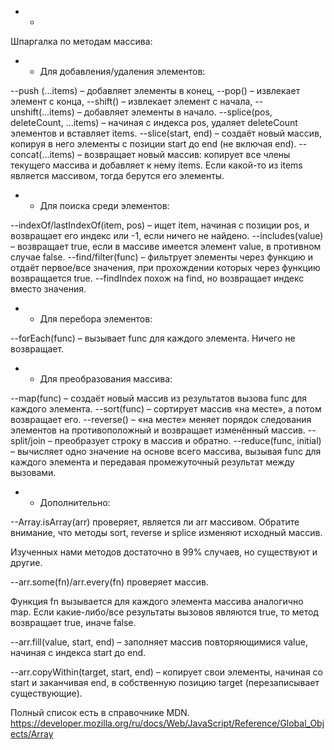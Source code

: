 * * 
Шпаргалка по методам массива:

* * Для добавления/удаления элементов:

--push (...items) – добавляет элементы в конец,
--pop() – извлекает элемент с конца,
--shift() – извлекает элемент с начала,
--unshift(...items) – добавляет элементы в начало.
--splice(pos, deleteCount, ...items) – начиная с индекса pos, удаляет deleteCount элементов и вставляет items.
--slice(start, end) – создаёт новый массив, копируя в него элементы с позиции start до end (не включая end).
--concat(...items) – возвращает новый массив: копирует все члены текущего массива и добавляет к нему items. Если какой-то из items является массивом, тогда берутся его элементы.

* * Для поиска среди элементов:

--indexOf/lastIndexOf(item, pos) – ищет item, начиная с позиции pos, и возвращает его индекс или -1, если ничего не найдено.
--includes(value) – возвращает true, если в массиве имеется элемент value, в противном случае false.
--find/filter(func) – фильтрует элементы через функцию и отдаёт первое/все значения, при прохождении которых через функцию возвращается true.
--findIndex похож на find, но возвращает индекс вместо значения.

* * Для перебора элементов:

--forEach(func) – вызывает func для каждого элемента. Ничего не возвращает.

* * Для преобразования массива:

--map(func) – создаёт новый массив из результатов вызова func для каждого элемента.
--sort(func) – сортирует массив «на месте», а потом возвращает его.
--reverse() – «на месте» меняет порядок следования элементов на противоположный и возвращает изменённый массив.
--split/join – преобразует строку в массив и обратно.
--reduce(func, initial) – вычисляет одно значение на основе всего массива, вызывая func для каждого элемента и передавая промежуточный результат между вызовами.

* * Дополнительно:

--Array.isArray(arr) проверяет, является ли arr массивом.
Обратите внимание, что методы sort, reverse и splice изменяют исходный массив.

Изученных нами методов достаточно в 99% случаев, но существуют и другие.

--arr.some(fn)/arr.every(fn) проверяет массив.

Функция fn вызывается для каждого элемента массива аналогично map. Если какие-либо/все результаты вызовов являются true, то метод возвращает true, иначе false.

--arr.fill(value, start, end) – заполняет массив повторяющимися value, начиная с индекса start до end.

--arr.copyWithin(target, start, end) – копирует свои элементы, начиная со start и заканчивая end, в собственную позицию target (перезаписывает существующие).

Полный список есть в справочнике MDN.
https://developer.mozilla.org/ru/docs/Web/JavaScript/Reference/Global_Objects/Array
